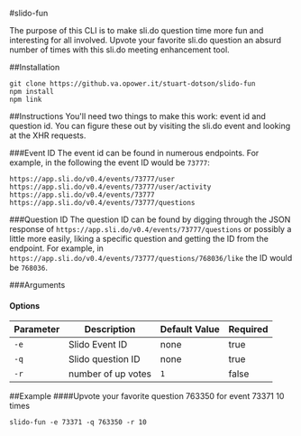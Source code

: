 #slido-fun

The purpose of this CLI is to make sli.do question time more fun and interesting for all involved. Upvote your favorite sli.do question an absurd number of times with this sli.do meeting enhancement tool.

##Installation

```
git clone https://github.va.opower.it/stuart-dotson/slido-fun
npm install
npm link
```

##Instructions
You'll need two things to make this work: event id and question id. You can figure these out by visiting the sli.do event and looking at the XHR requests.

###Event ID
The event id can be found in numerous endpoints. For example, in the following the event ID would be `73777`:
```
https://app.sli.do/v0.4/events/73777/user
https://app.sli.do/v0.4/events/73777/user/activity
https://app.sli.do/v0.4/events/73777
https://app.sli.do/v0.4/events/73777/questions
```

###Question ID
The question ID can be found by digging through the JSON response of `https://app.sli.do/v0.4/events/73777/questions` or possibly a little more easily, liking a specific question and getting the ID from the endpoint. For example, in `https://app.sli.do/v0.4/events/73777/questions/768036/like` the ID would be `768036`.

###Arguments
#### Options
|Parameter|Description|Default Value|Required|
|---|---|---|---|
|`-e`|Slido Event ID|none|true|
|`-q`|Slido question ID|none|true|
|`-r`|number of up votes|`1`|false|

##Example
####Upvote your favorite question 763350 for event 73371 10 times
```
slido-fun -e 73371 -q 763350 -r 10
```
